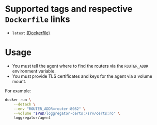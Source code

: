 
# Supported tags and respective `Dockerfile` links

- `latest` [(Dockerfile)][latest-dockerfile]

# Usage

- You must tell the agent where to find the routers via the `ROUTER_ADDR`
  environment variable.
- You must provide TLS certificates and keys for the agent via a volume mount.

For example:

```bash
docker run \
    --detach \
    --env "ROUTER_ADDR=router:8082" \
    --volume "$PWD/loggregator-certs:/srv/certs:ro" \
    loggregator/agent
```

[latest-dockerfile]: https://github.com/cloudfoundry/loggregator-ci/blob/master/docker-images/agent/Dockerfile
